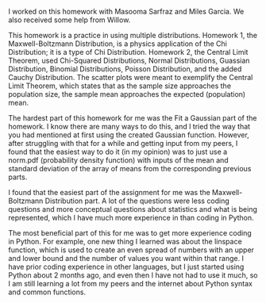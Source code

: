 I worked on this homework with Masooma Sarfraz and Miles Garcia. We also received some help from Willow.

This homework is a practice in using multiple distributions. Homework 1, the Maxwell-Boltzmann Distribution, is a physics application of the Chi Distribution; it is a type of
Chi Distribution. Homework 2, the Central Limit Theorem, used Chi-Squared Distributions, Normal Distributions, Guassian Distribution, Binomial Distributions, Poisson 
Distribution, and the added Cauchy Distribution. The scatter plots were meant to exemplify the Central Limit Theorem, which states that as the sample size approaches the 
population size, the sample mean approaches the expected (population) mean.

The hardest part of this homework for me was the Fit a Gaussian part of the homework. I know there are many ways to do this, and I tried the way that you had mentioned at
first using the created Gaussian function. However, after struggling with that for a while and getting input from my peers, I found that the easiest way to do it (in my
opinion) was to just use a norm.pdf (probability density function) with inputs of the mean and standard deviation of the array of means from the corresponding previous parts.

I found that the easiest part of the assignment for me was the Maxwell-Boltzmann Distribution part. A lot of the questions were less coding questions and more conceptual
questions about statistics and what is being represented, which I have much more experience in than coding in Python.

The most beneficial part of this for me was to get more experience coding in Python. For example, one new thing I learned was about the linspace function, which is used to
create an even spread of numbers with an upper and lower bound and the number of values you want within that range. I have prior coding experience in other languages, but I
just started using Python about 2 months ago, and even then I have not had to use it much, so I am still learning a lot from my peers and the internet about Python syntax 
and common functions.
